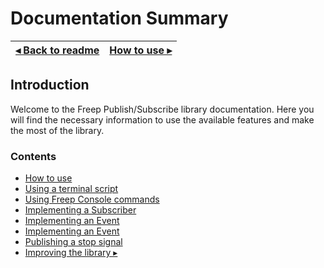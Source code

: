 # Documentation Summary

[◂ Back to readme](../../readme.md) | [How to use ▸](01-how-it-works.md)
-- | --

## Introduction

Welcome to the Freep Publish/Subscribe library documentation. Here you will find the necessary information to use the available features and make the most of the library.

### Contents

- [How to use](01-how-it-works.md)
- [Using a terminal script](02-using-terminal-script.md)
- [Using Freep Console commands](03-using-commands-freep-console.md)
- [Implementing a Subscriber](04-implementing-a-subscriber.md)
- [Implementing an Event](05-implementing-an-event.md)
- [Implementing an Event](06-publishing-an-event.md)
- [Publishing a stop signal](07-publishing-a-stop-signal.md)
- [Improving the library ▸](08-improving-the-library.md)
